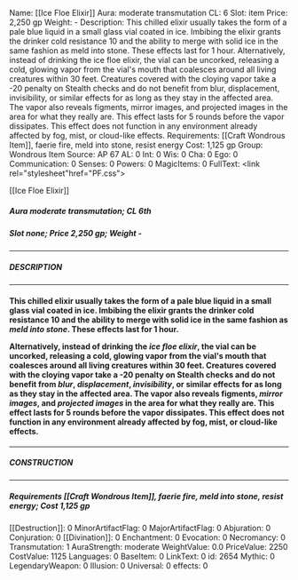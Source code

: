 Name: [[Ice Floe Elixir]]
Aura: moderate transmutation
CL: 6
Slot: item
Price: 2,250 gp
Weight: -
Description: This chilled elixir usually takes the form of a pale blue liquid in a small glass vial coated in ice. Imbibing the elixir grants the drinker cold resistance 10 and the ability to merge with solid ice in the same fashion as meld into stone. These effects last for 1 hour. Alternatively, instead of drinking the ice floe elixir, the vial can be uncorked, releasing a cold, glowing vapor from the vial's mouth that coalesces around all living creatures within 30 feet. Creatures covered with the cloying vapor take a -20 penalty on Stealth checks and do not benefit from blur, displacement, invisibility, or similar effects for as long as they stay in the affected area. The vapor also reveals figments, mirror images, and projected images in the area for what they really are. This effect lasts for 5 rounds before the vapor dissipates. This effect does not function in any environment already affected by fog, mist, or cloud-like effects.
Requirements: [[Craft Wondrous Item]], faerie fire, meld into stone, resist energy
Cost: 1,125 gp
Group: Wondrous Item
Source: AP 67
AL: 0
Int: 0
Wis: 0
Cha: 0
Ego: 0
Communication: 0
Senses: 0
Powers: 0
MagicItems: 0
FullText: <link rel="stylesheet"href="PF.css"><div class="heading"><p class="alignleft">[[Ice Floe Elixir]]</p><div style="clear: both;"></div></div><div><h5><b>Aura </b>moderate transmutation; <b>CL </b>6th</h5><h5><b>Slot </b>none; <b>Price </b>2,250 gp; <b>Weight </b>-</h5></div><hr/><div><h5><b>DESCRIPTION</b></h5></div><hr/><div><h4><p>This chilled elixir usually takes the form of a pale blue liquid in a small glass vial coated in ice. Imbibing the elixir grants the drinker cold resistance 10 and the ability to merge with solid ice in the same fashion as <i>meld into stone</i>. These effects last for 1 hour. </p><p>Alternatively, instead of drinking the <i>ice floe elixir</i>, the vial can be uncorked, releasing a cold, glowing vapor from the vial's mouth that coalesces around all living creatures within 30 feet. Creatures covered with the cloying vapor take a -20 penalty on Stealth checks and do not benefit from <i>blur</i>, <i>displacement</i>, <i>invisibility</i>, or similar effects for as long as they stay in the affected area. The vapor also reveals figments, <i>mirror images</i>, and <i>projected images</i> in the area for what they really are. This effect lasts for 5 rounds before the vapor dissipates. This effect does not function in any environment already affected by fog, mist, or cloud-like effects.</p></h4></div><hr/><div><h5><b>CONSTRUCTION</b></h5></div><hr/><div><h5><b>Requirements </b>[[Craft Wondrous Item]], <i>faerie fire</i>, <i>meld into stone</i>, <i>resist energy</i>; <b>Cost </b>1,125 gp</h5></div>
[[Destruction]]: 0
MinorArtifactFlag: 0
MajorArtifactFlag: 0
Abjuration: 0
Conjuration: 0
[[Divination]]: 0
Enchantment: 0
Evocation: 0
Necromancy: 0
Transmutation: 1
AuraStrength: moderate
WeightValue: 0.0
PriceValue: 2250
CostValue: 1125
Languages: 0
BaseItem: 0
LinkText: 0
id: 2654
Mythic: 0
LegendaryWeapon: 0
Illusion: 0
Universal: 0
effects: 0
